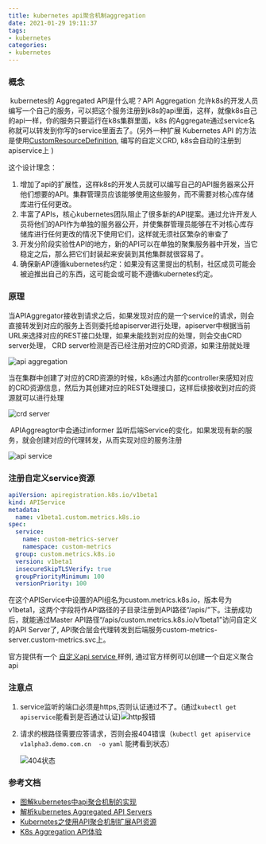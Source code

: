 ```yaml
---
title: kubernetes api聚合机制aggregation
date: 2021-01-29 19:11:37
tags:
- kubernetes
categories:
- kubernetes
---
```


### 概念

​	kubernetes的 Aggregated API是什么呢？API Aggregation 允许k8s的开发人员编写一个自己的服务，可以把这个服务注册到k8s的api里面，这样，就像k8s自己的api一样，你的服务只要运行在k8s集群里面，k8s 的Aggregate通过service名称就可以转发到你写的service里面去了。(另外一种扩展 Kubernetes API 的方法是使用[CustomResourceDefinition](https://feisky.gitbooks.io/kubernetes/content/concepts/customresourcedefinition.html), 编写的自定义CRD, k8s会自动的注册到apiservice上 )

这个设计理念：

1. 增加了api的扩展性，这样k8s的开发人员就可以编写自己的API服务器来公开他们想要的API。集群管理员应该能够使用这些服务，而不需要对核心库存储库进行任何更改。
2. 丰富了APIs，核心kubernetes团队阻止了很多新的API提案。通过允许开发人员将他们的API作为单独的服务器公开，并使集群管理员能够在不对核心库存储库进行任何更改的情况下使用它们，这样就无须社区繁杂的审查了
3. 开发分阶段实验性API的地方，新的API可以在单独的聚集服务器中开发，当它稳定之后，那么把它们封装起来安装到其他集群就很容易了。
4. 确保新API遵循kubernetes约定：如果没有这里提出的机制，社区成员可能会被迫推出自己的东西，这可能会或可能不遵循kubernetes约定。

### 原理

​	当APIAggregator接收到请求之后，如果发现对应的是一个service的请求，则会直接转发到对应的服务上否则委托给apiserver进行处理，apiserver中根据当前URL来选择对应的REST接口处理，如果未能找到对应的处理，则会交由CRD server处理， CRD server检测是否已经注册对应的CRD资源，如果注册就处理

![api aggregation](https://tva1.sinaimg.cn/large/008eGmZEly1gn86kq5rumj319y0c4my6.jpg)

​	当在集群中创建了对应的CRD资源的时候，k8s通过内部的controller来感知对应的CRD资源信息，然后为其创建对应的REST处理接口，这样后续接收到对应的资源就可以进行处理

![crd server](https://tva1.sinaimg.cn/large/008eGmZEly1gn86o0k0kqj314q0bwdh7.jpg)

​	APIAggreagtor中会通过informer 监听后端Service的变化，如果发现有新的服务，就会创建对应的代理转发，从而实现对应的服务注册

![api service](https://tva1.sinaimg.cn/large/008eGmZEly1gn86p5w6erj315g0b6t9x.jpg)

### 注册自定义service资源

```yaml
apiVersion: apiregistration.k8s.io/v1beta1
kind: APIService
metadata:
  name: v1beta1.custom.metrics.k8s.io
spec:
  service:
    name: custom-metrics-server
    namespace: custom-metrics
  group: custom.metrics.k8s.io
  version: v1beta1
  insecureSkipTLSVerify: true
  groupPriorityMinimum: 100
  versionPriority: 100
```

 在这个APIService中设置的API组名为custom.metrics.k8s.io，版本号为v1beta1，这两个字段将作API路径的子目录注册到API路径“/apis/”下。注册成功后，就能通过Master API路径“/apis/custom.metrics.k8s.io/v1beta1”访问自定义的API Server了, API聚合层会代理转发到后端服务custom-metrics-server.custom-metrics.svc上。

官方提供有一个 [自定义api service ](https://github.com/kubernetes/sample-apiserver) 样例, 通过官方样例可以创建一个自定义聚合api

### 注意点

1. service监听的端口必须是https,否则认证通过不了。(通过`kubectl get apiservice`能看到是否通过认证)![http报错](https://tva1.sinaimg.cn/large/008eGmZEly1gn85pg2d84j316u070788.jpg)

2. 请求的根路径需要应答请求，否则会报404错误（`kubectl get apiservice v1alpha3.demo.com.cn  -o yaml` 能拷看到状态）

   ![404状态](https://tva1.sinaimg.cn/large/008eGmZEly1gn85u1y817j316406atc7.jpg)

### 参考文档

- [图解kubernetes中api聚合机制的实现](https://studygolang.com/articles/26970)
- [解析kubernetes Aggregated API Servers](https://blog.csdn.net/u010278923/article/details/78890533)
- [Kubernetes之使用API聚合机制扩展API资源](https://blog.csdn.net/qq_31136839/article/details/100183026)
- [K8s Aggregation API体验](http://www.iceyao.com.cn/2019/06/10/k8s-aggregation-api%E4%BD%93%E9%AA%8C/)